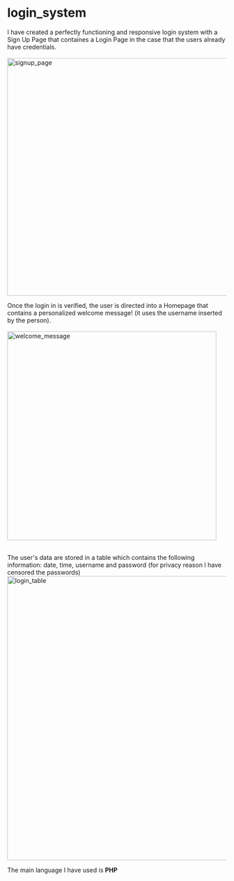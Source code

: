 # login_system
I have created a perfectly functioning and responsive login system with a Sign Up Page that containes a Login Page in the case that the users already have credentials. <br>
<br><img width="546" alt="signup_page" src="https://github.com/user-attachments/assets/7e587684-1105-4b60-9bdd-caa8d3930309">

Once the login in is verified, the user is directed into a Homepage that contains a personalized welcome message! (it uses the username inserted by the person). <br>
<br><img width="480" alt="welcome_message" src="https://github.com/user-attachments/assets/ace93498-2326-4b7e-a522-d5e811347882">

<br>
The user's data are stored in a table which contains the following information: date, time, username and password (for privacy reason I have censored the passwords) 
<br>
<img width="653" alt="login_table" src="https://github.com/user-attachments/assets/6266e84c-cd33-4252-95da-72432be62a3c"><br>

The main language I have used is **PHP**
